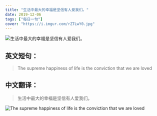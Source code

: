 ```yaml
---
title: "生活中最大的幸福是坚信有人爱我们。"
date: 2019-12-06
tags: ["每日一句"]
cover: "https://i.imgur.com/rZTLwY0.jpg"
---
```


![生活中最大的幸福是坚信有人爱我们。](https://i.imgur.com/UixY165.jpg)

## 英文短句：
> The supreme happiness of life is the conviction that we are loved

<!--more-->

## 中文翻译：
> 生活中最大的幸福是坚信有人爱我们。

![The supreme happiness of life is the conviction that we are loved](https://i.imgur.com/zX75tBm.jpg)

